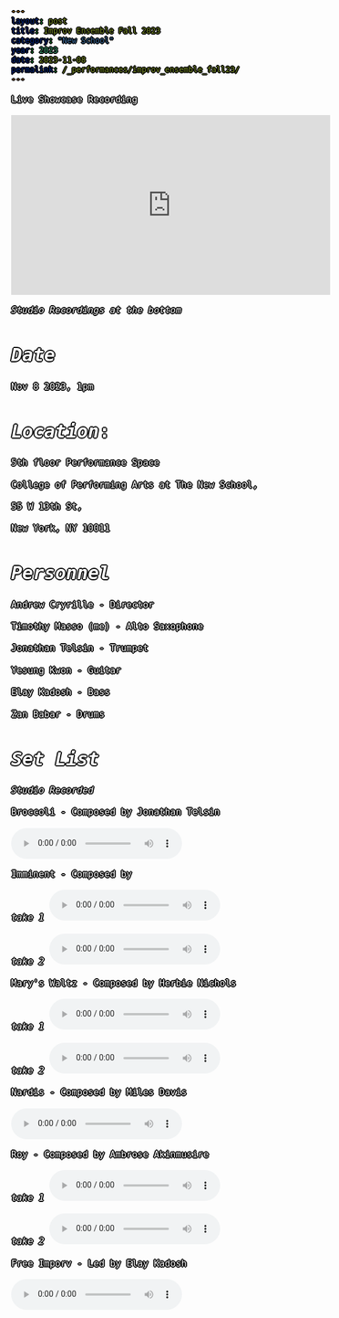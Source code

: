 ```yaml
---
layout: post
title: Improv Ensemble Fall 2023
category: "New School"
year: 2023
date: 2023-11-08
permalink: /_performances/improv_ensemble_fall23/
---
```


<style>
body {
  color: white;
  font-family: monospace;
  font-size: 16px;
  line-height: 1.4;
  margin: 0;
  min-height: 100%;
  overflow-wrap: break-word;
  text-shadow: 
  0 0 0 black,
  1px 0 0 black,
  -1px 0 0 black,
  0 1px 0 black,
  0 -1px 0 black,
  1px 1px 0 black,
  -1px -1px 0 black,
  1px -1px 0 black,
  -1px 1px 0 black,
  2px 0 0 black,
  -2px 0 0 black,
  0 2px 0 black,
  0 -2px 0 black;
}

body {
    background-image: url('/assets/5thfloor.webp'); 
    background-size: cover; 
    background-position: center; 
    background-attachment: fixed; 
}

a {
    color:rgb(255, 255, 255); /* This changes the link color */
}

</style>

<div id="scrollTrack">
  <div id="verticalScrollProgress"></div>
</div>

<style>
#scrollTrack {
  position: fixed;
  top: 25%;
  left: 50%;
  transform: translateX(-700px);
  width: 5px;
  height: 50%;
  background-color: rgba(255, 255, 255, 0.1);
  z-index: 9998;
}

#verticalScrollProgress {
  position: absolute;
  top: 0;
  left: 0;
  width: 100%;
  height: 0%;
  background-color: #5bff32;
  z-index: 9999;
}

</style>

<script>
window.onscroll = function() {
  const track = document.getElementById("scrollTrack");
  const bar = document.getElementById("verticalScrollProgress");
  
  const scrollTop = document.documentElement.scrollTop || document.body.scrollTop;
  const scrollHeight = document.documentElement.scrollHeight - document.documentElement.clientHeight;
  const scrollPercent = (scrollTop / scrollHeight) * 100;
  
  // Keep the green bar inside the track
  bar.style.height = scrollPercent + "%";
};
</script>



Live Showcase Recording
<iframe width="560" height="315" src="https://www.youtube.com/embed/HfmpWLo5oo4?si=sFiqwRvArOslPcu6&amp;start=6222" title="YouTube video player" frameborder="0" allow="accelerometer; autoplay; clipboard-write; encrypted-media; gyroscope; picture-in-picture; web-share" referrerpolicy="strict-origin-when-cross-origin" allowfullscreen></iframe>


*Studio Recordings at the bottom*


# *Date* 

Nov 8 2023, 1pm

# *Location*: 

5th floor Performance Space

College of Performing Arts at The New School, 

55 W 13th St, 

New York, NY 10011

# *Personnel*

Andrew Cryrille - Director

Timothy Masso (me) - Alto Saxophone 

Jonathan Telsin - Trumpet

Yesung Kwon - Guitar 

Elay Kadosh - Bass

Zan Babar - Drums 


# *Set List* 

*Studio Recorded*

Broccoli - Composed by Jonathan Telsin

<audio controls>
  <source src="{{ '/assets/2023cyrille/Broccoli JT tk1-01.mp3' | relative_url }}" type="audio/mpeg">
  Your browser does not support the audio element.
</audio>


Imminent - Composed by 

*take 1* 
<audio controls>
  <source src="{{ '/assets/2023cyrille/Imminent tk1-01.mp3' | relative_url }}" type="audio/mpeg">
  Your browser does not support the audio element.
</audio>

*take 2*
<audio controls>
  <source src="{{ '/assets/2023cyrille/Imminent Tk2-01.mp3' | relative_url }}" type="audio/mpeg">
  Your browser does not support the audio element.
</audio>


Mary's Waltz - Composed by Herbie Nichols 

*take 1*
<audio controls>
  <source src="{{ '/assets/2023cyrille/Mary_s Waltz Tk1-01.mp3' | relative_url }}" type="audio/mpeg">
  Your browser does not support the audio element.
</audio>

*take 2*
<audio controls>
  <source src="{{ '/assets/2023cyrille/Mary_s Waltz tk2-01.mp3' | relative_url }}" type="audio/mpeg">
  Your browser does not support the audio element.
</audio>


Nardis - Composed by Miles Davis

<audio controls>
  <source src="{{ '/assets/2023cyrille/Nardis tk1-01.mp3' | relative_url }}" type="audio/mpeg">
  Your browser does not support the audio element.
</audio>


Roy - Composed by Ambrose Akinmusire

*take 1*
<audio controls>
  <source src="{{ '/assets/2023cyrille/Roytk01.mp3' | relative_url }}" type="audio/mpeg">
  Your browser does not support the audio element.
</audio>

*take 2*
<audio controls>
  <source src="{{ '/assets/2023cyrille/Roy tk2-01.mp3' | relative_url }}" type="audio/mpeg">
  Your browser does not support the audio element.
</audio>


Free Imporv - Led by Elay Kadosh

<audio controls>
  <source src="{{ '/assets/2023cyrille/EK Energy in Motion tk1-01' | relative_url }}" type="audio/mpeg">
  Your browser does not support the audio element.
</audio>
